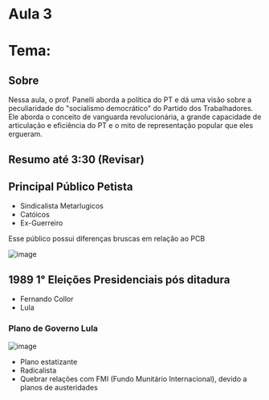# Aula 3

# Tema: 

## Sobre
Nessa aula, o prof. Panelli aborda a política do PT e dá uma visão sobre a peculiaridade do "socialismo democrático" do Partido dos Trabalhadores. Ele aborda o conceito de vanguarda revolucionária, a grande capacidade de articulação e eficiência do PT e o mito de representação popular que eles ergueram.

## Resumo até 3:30 (Revisar)

## Principal Público Petista
- Sindicalista Metarlugicos
- Catóicos
- Ex-Guerreiro 

Esse público possui diferenças bruscas em relação ao PCB

![image](https://user-images.githubusercontent.com/62779334/118314217-33c6eb80-b4ca-11eb-8163-78e5c37293f9.png)

## 1989 1° Eleições Presidenciais pós ditadura
- Fernando Collor
- Lula 

### Plano de Governo Lula
![image](https://user-images.githubusercontent.com/62779334/118314544-ab951600-b4ca-11eb-8457-cd3fff930bf8.png)
- Plano estatizante
- Radicalista
- Quebrar relações com FMI (Fundo Munitário Internacional), devido a planos de austeridades


